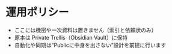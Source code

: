 # 運用ポリシー
- ここには機密や一次資料は置きません（索引と依頼状のみ）
- 原本は Private Trellis（Obsidian Vault）に保持
- 自動化や同期は“Publicに中身を出さない”設計を前提に行います
